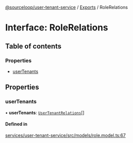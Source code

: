 [@sourceloop/user-tenant-service](../README.md) / [Exports](../modules.md) / RoleRelations

# Interface: RoleRelations

## Table of contents

### Properties

- [userTenants](RoleRelations.md#usertenants)

## Properties

### userTenants

• **userTenants**: [`UserTenantRelations`](UserTenantRelations.md)[]

#### Defined in

[services/user-tenant-service/src/models/role.model.ts:67](https://github.com/sourcefuse/loopback4-microservice-catalog/blob/bc2553587/services/user-tenant-service/src/models/role.model.ts#L67)
